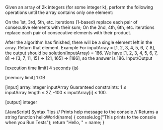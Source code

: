 Given an array of 2k integers (for some integer k), perform the following operations until the array contains only one element:

On the 1st, 3rd, 5th, etc. iterations (1-based) replace each pair of consecutive elements with their sum;
On the 2nd, 4th, 6th, etc. iterations replace each pair of consecutive elements with their product.

After the algorithm has finished, there will be a single element left in the array. Return that element.
Example
For inputArray = [1, 2, 3, 4, 5, 6, 7, 8], the output should be
solution(inputArray) = 186.
We have [1, 2, 3, 4, 5, 6, 7, 8] -> [3, 7, 11, 15] -> [21, 165] -> [186], so the answer is 186.
Input/Output


[execution time limit] 4 seconds (js)


[memory limit] 1 GB


[input] array.integer inputArray
Guaranteed constraints:
1 ≤ inputArray.length ≤ 27,
-100 ≤ inputArray[i] ≤ 100.


[output] integer


[JavaScript] Syntax Tips
// Prints help message to the console
// Returns a string
function helloWorld(name) {
    console.log("This prints to the console when you Run Tests");
    return "Hello, " + name;
}


